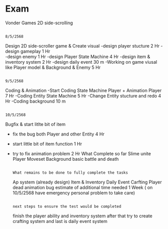 # Exam
Vonder Games  2D side-scrolling

                                                                                                         8/5/2568
                                                                                                                                
Design 2D side-scroller game & Create visual
-design player stucture          2 Hr
-design gameplay                 1 Hr  
-design enemy                    1 Hr
-design Player State Machine     4 Hr
-design item & inventory system  2 Hr
-design daily event              30 m
-Working on game viusal like Player model & Background & Enemy  5 Hr

                                                                                                         9/5/2568
                                                                                                             
Coding & Animation 
-Start Coding State Machine Player + Animation Player   7 Hr
-Coding Entity State Machine                            5 Hr
-Change Entity stucture and redo                        4 Hr
-Coding background                                      10 m

                                                                                                         10/5/2568
                                                                                                             
Bugfix & start litlte bit of item 
- fix the bug both Player and other Entity      4 Hr
- start little bit of item function             1 Hr
- try to fix animation problem                  2 Hr
What Complete so far 
  Slime unite
  Player Moveset
  Background
  basic battle and death
  
                                                                                        What remains to be done to fully complete the tasks
  
  Ap system (already design)
  Item & Inventory
  Daily Event
  Carfting
  Player dead animation bug
  estimate of additional time needed  1 Week ( on 10/5/2568 have emergency personal problem to take care)
  
                                                                                          next steps to ensure the test would be completed

  finish the player ability and inventory system after that try to create crafting system and last is daily event system
